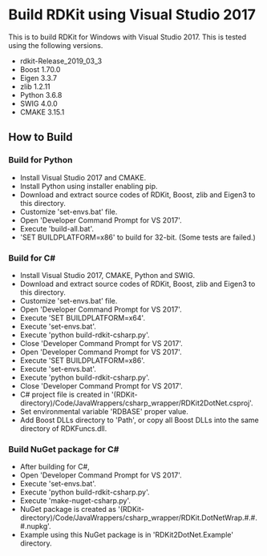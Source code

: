# Build RDKit using Visual Studio 2017

This is to build RDKit for Windows with Visual Studio 2017. This is tested using the following versions.
- rdkit-Release_2019_03_3
- Boost 1.70.0
- Eigen 3.3.7
- zlib 1.2.11
- Python 3.6.8
- SWIG 4.0.0
- CMAKE 3.15.1

## How to Build

### Build for Python

- Install Visual Studio 2017 and CMAKE.
- Install Python using installer enabling pip.
- Download and extract source codes of RDKit, Boost, zlib and Eigen3 to this directory.
- Customize 'set-envs.bat' file.
- Open 'Developer Command Prompt for VS 2017'.
- Execute 'build-all.bat'.
- 'SET BUILDPLATFORM=x86' to build for 32-bit. (Some tests are failed.)

### Build for C&#35;

- Install Visual Studio 2017, CMAKE, Python and SWIG.
- Download and extract source codes of RDKit, Boost, zlib and Eigen3 to this directory.
- Customize 'set-envs.bat' file.
- Open 'Developer Command Prompt for VS 2017'.
- Execute 'SET BUILDPLATFORM=x64'.
- Execute 'set-envs.bat'.
- Execute 'python build-rdkit-csharp.py'.
- Close 'Developer Command Prompt for VS 2017'.
- Open 'Developer Command Prompt for VS 2017'.
- Execute 'SET BUILDPLATFORM=x86'.
- Execute 'set-envs.bat'.
- Execute 'python build-rdkit-csharp.py'.
- Close 'Developer Command Prompt for VS 2017'.
- C&#35; project file is created in '(RDKit-directory)/Code/JavaWrappers/csharp\_wrapper/RDKit2DotNet.csproj'.
- Set environmental variable 'RDBASE' proper value.
- Add Boost DLLs directory to 'Path', or copy all Boost DLLs into the same directory of RDKFuncs.dll.

### Build NuGet package for C&#35;

- After building for C&#35;,
- Open 'Developer Command Prompt for VS 2017'.
- Execute 'set-envs.bat'.
- Execute 'python build-rdkit-csharp.py'.
- Execute 'make-nuget-csharp.py'.
- NuGet package is created as '(RDKit-directory)/Code/JavaWrappers/csharp\_wrapper/RDKit.DotNetWrap.#.#.#.nupkg'.
- Example using this NuGet package is in 'RDKit2DotNet.Example' directory.
